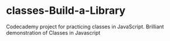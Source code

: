# classes-Build-a-Library
Codecademy project for practicing classes in JavaScript.
Brilliant demonstration of Classes in Javascript
